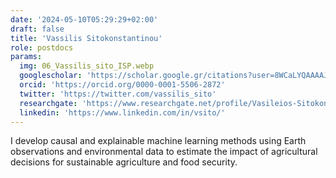 ```yaml
---
date: '2024-05-10T05:29:29+02:00'
draft: false
title: 'Vassilis Sitokonstantinou'
role: postdocs
params:
  img: 06_Vassilis_sito_ISP.webp
  googlescholar: 'https://scholar.google.gr/citations?user=8WCaLYQAAAAJ&hl=en'
  orcid: 'https://orcid.org/0000-0001-5506-2872'
  twitter: 'https://twitter.com/vassilis_sito'
  researchgate: 'https://www.researchgate.net/profile/Vasileios-Sitokonstantinou'
  linkedin: 'https://www.linkedin.com/in/vsito/'
---
```


I develop causal and explainable machine learning methods using Earth observations and environmental data to estimate the impact of agricultural decisions for sustainable agriculture and food security. 

